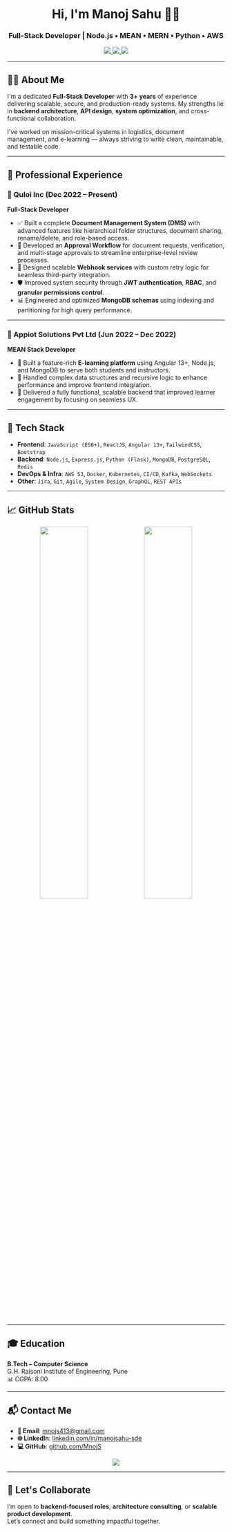 <h1 align="center">Hi, I'm Manoj Sahu 👨‍💻</h1>
<h3 align="center">Full-Stack Developer | Node.js • MEAN • MERN • Python • AWS</h3>

<p align="center">
  <a href="https://www.linkedin.com/in/manojsahu-sde/">
    <img src="https://img.shields.io/badge/LinkedIn-blue?style=flat-square&logo=linkedin" />
  </a>
  <a href="mailto:mnojs413@gmail.com">
    <img src="https://img.shields.io/badge/Email-D14836?style=flat-square&logo=gmail&logoColor=white" />
  </a>
  <a href="https://github.com/MnojS">
    <img src="https://img.shields.io/badge/GitHub-000?style=flat-square&logo=github" />
  </a>
</p>

---

## 👨‍💼 About Me

I'm a dedicated **Full-Stack Developer** with **3+ years** of experience delivering scalable, secure, and production-ready systems. My strengths lie in **backend architecture**, **API design**, **system optimization**, and cross-functional collaboration.

I've worked on mission-critical systems in logistics, document management, and e-learning — always striving to write clean, maintainable, and testable code.

---

## 💼 Professional Experience

### 🔹 Quloi Inc (Dec 2022 – Present)  
**Full-Stack Developer**

- ✅ Built a complete **Document Management System (DMS)** with advanced features like hierarchical folder structures, document sharing, rename/delete, and role-based access.
- 🔄 Developed an **Approval Workflow** for document requests, verification, and multi-stage approvals to streamline enterprise-level review processes.
- 🔧 Designed scalable **Webhook services** with custom retry logic for seamless third-party integration.
- 🛡️ Improved system security through **JWT authentication**, **RBAC**, and **granular permissions control**.
- 📊 Engineered and optimized **MongoDB schemas** using indexing and partitioning for high query performance.

---

### 🔹 Appiot Solutions Pvt Ltd (Jun 2022 – Dec 2022)  
**MEAN Stack Developer**

- 🚀 Built a feature-rich **E-learning platform** using Angular 13+, Node.js, and MongoDB to serve both students and instructors.
- 🧠 Handled complex data structures and recursive logic to enhance performance and improve frontend integration.
- 🎯 Delivered a fully functional, scalable backend that improved learner engagement by focusing on seamless UX.

---

## 🧰 Tech Stack

- **Frontend**: `JavaScript (ES6+)`, `ReactJS`, `Angular 13+`, `TailwindCSS`, `Bootstrap`
- **Backend**: `Node.js`, `Express.js`, `Python (Flask)`, `MongoDB`, `PostgreSQL`, `Redis`
- **DevOps & Infra**: `AWS S3`, `Docker`, `Kubernetes`, `CI/CD`, `Kafka`, `WebSockets`
- **Other**: `Jira`, `Git`, `Agile`, `System Design`, `GraphQL`, `REST APIs`

---

## 📈 GitHub Stats

<p align="center">
  <img src="https://github-readme-stats.vercel.app/api?username=MnojS&show_icons=true&theme=radical&hide_border=true" width="47%" />
  <img src="https://github-readme-stats.vercel.app/api/top-langs/?username=MnojS&layout=compact&hide=php,perl&theme=radical&hide_border=true" width="47%" />
</p>

---

## 🎓 Education

**B.Tech – Computer Science**  
G.H. Raisoni Institute of Engineering, Pune  
📊 CGPA: 8.00

---

## 📬 Contact Me

- **📧 Email**: [mnojs413@gmail.com](mailto:mnojs413@gmail.com)
- **🌐 LinkedIn**: [linkedin.com/in/manojsahu-sde](https://www.linkedin.com/in/manojsahu-sde/)
- **💻 GitHub**: [github.com/MnojS](https://github.com/MnojS)

<p align="center">
  <img src="https://profile-counter.glitch.me/MnojS/count.svg" />
</p>

---

## 🤝 Let's Collaborate

I’m open to **backend-focused roles**, **architecture consulting**, or **scalable product development**.  
Let’s connect and build something impactful together.
